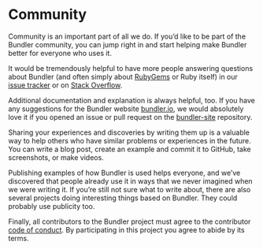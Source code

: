 # Community

Community is an important part of all we do. If you’d like to be part of the Bundler community, you can jump right in and start helping make Bundler better for everyone who uses it.

It would be tremendously helpful to have more people answering questions about Bundler (and often simply about [RubyGems](https://github.com/rubygems/rubygems) or Ruby itself) in our [issue tracker](https://github.com/bundler/bundler/issues) or on [Stack Overflow](http://stackoverflow.com/questions/tagged/bundler).

Additional documentation and explanation is always helpful, too. If you have any suggestions for the Bundler website [bundler.io](https://bundler.io), we would absolutely love it if you opened an issue or pull request on the [bundler-site](https://github.com/bundler/bundler-site) repository.

Sharing your experiences and discoveries by writing them up is a valuable way to help others who have similar problems or experiences in the future. You can write a blog post, create an example and commit it to GitHub, take screenshots, or make videos.

Publishing examples of how Bundler is used helps everyone, and we’ve discovered that people already use it in ways that we never imagined when we were writing it. If you’re still not sure what to write about, there are also several projects doing interesting things based on Bundler. They could probably use publicity too.

Finally, all contributors to the Bundler project must agree to the contributor [code of conduct](https://bundler.io/conduct.html). By participating in this project you agree to abide by its terms.
